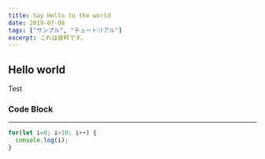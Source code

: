 ```yaml
---
title: Say Hello to the world
date: 2019-07-08
tags: ["サンプル", "チュートリアル"]
excerpt: これは抜粋です。
---
```




## Hello world



Test





### Code Block

---

```javascript
for(let i=0; i<10; i++) {
  console.log(i);
}
```



